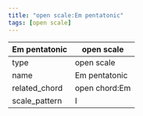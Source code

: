 ```yaml
---
title: "open scale:Em pentatonic"
tags: [open scale]
---
```


|Em pentatonic|open scale|
|---|---|
|type|open scale|
|name|Em pentatonic|
|related_chord|open chord:Em|
|scale_pattern|I|


